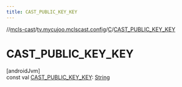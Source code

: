 ```yaml
---
title: CAST_PUBLIC_KEY_KEY
---
```

//[mcls-cast](../../../index.html)/[tv.mycujoo.mclscast.config](../index.html)/[C](index.html)/[CAST_PUBLIC_KEY_KEY](-c-a-s-t_-p-u-b-l-i-c_-k-e-y_-k-e-y.html)



# CAST_PUBLIC_KEY_KEY



[androidJvm]\
const val [CAST_PUBLIC_KEY_KEY](-c-a-s-t_-p-u-b-l-i-c_-k-e-y_-k-e-y.html): [String](https://kotlinlang.org/api/latest/jvm/stdlib/kotlin/-string/index.html)





